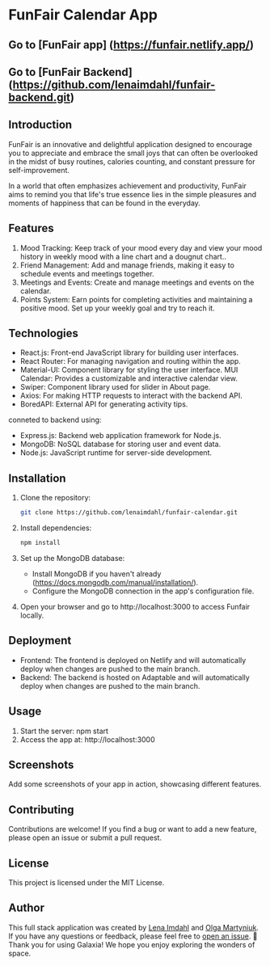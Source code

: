 # FunFair Calendar App

## Go to [FunFair app] (https://funfair.netlify.app/)

## Go to [FunFair Backend] (https://github.com/lenaimdahl/funfair-backend.git)

## Introduction

FunFair is an innovative and delightful application designed to encourage you to appreciate and embrace the small joys that can often be overlooked in the midst of busy routines, calories counting, and constant pressure for self-improvement. 

In a world that often emphasizes achievement and productivity, FunFair aims to remind you that life's true essence lies in the simple pleasures and moments of happiness that can be found in the everyday.

## Features

1. Mood Tracking: Keep track of your mood every day and view your mood history in weekly mood with a line chart and a dougnut chart..
2. Friend Management: Add and manage friends, making it easy to schedule events and meetings together.
3. Meetings and Events: Create and manage meetings and events on the calendar.
4. Points System: Earn points for completing activities and maintaining a positive mood. Set up your weekly goal and try to reach it.

## Technologies

- React.js: Front-end JavaScript library for building user interfaces.
- React Router: For managing navigation and routing within the app.
- Material-UI: Component library for styling the user interface.
  MUI Calendar: Provides a customizable and interactive calendar view.
- Swiper: Component library used for slider in About page.
- Axios: For making HTTP requests to interact with the backend API.
- BoredAPI: External API for generating activity tips.

conneted to backend using:
- Express.js: Backend web application framework for Node.js.
- MongoDB: NoSQL database for storing user and event data.
- Node.js: JavaScript runtime for server-side development.

## Installation

1. Clone the repository:

   ```bash
   git clone https://github.com/lenaimdahl/funfair-calendar.git
   ```

2. Install dependencies:

   ```bash
   npm install
   ```

3. Set up the MongoDB database:

   - Install MongoDB if you haven't already (https://docs.mongodb.com/manual/installation/).
   - Configure the MongoDB connection in the app's configuration file.

4. Open your browser and go to http://localhost:3000 to access Funfair locally.

## Deployment

- Frontend: The frontend is deployed on Netlify and will automatically deploy when changes are pushed to the main branch.
- Backend: The backend is hosted on Adaptable and will automatically deploy when changes are pushed to the main branch.

## Usage

1. Start the server: npm start
2. Access the app at: http://localhost:3000

## Screenshots

Add some screenshots of your app in action, showcasing different features.

## Contributing

Contributions are welcome! If you find a bug or want to add a new feature, please open an issue or submit a pull request.

## License

This project is licensed under the MIT License.

## Author

This full stack application was created by [Lena Imdahl](https://github.com/lenaimdahl) and [Olga Martyniuk](https://github.com/olga321go). If you have any questions or feedback, please feel free to [open an issue](https://github.com/lenaimdahl/Nasa-Library/issues/new). 🙂
Thank you for using Galaxia! We hope you enjoy exploring the wonders of space.
